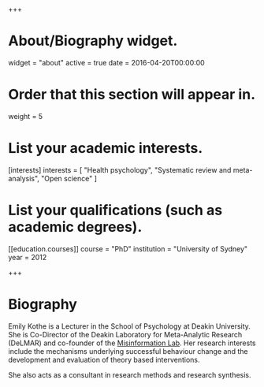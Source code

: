 +++
# About/Biography widget.
widget = "about"
active = true
date = 2016-04-20T00:00:00

# Order that this section will appear in.
weight = 5

# List your academic interests.
[interests]
  interests = [
    "Health psychology",
    "Systematic review and meta-analysis",
    "Open science"
  ]

# List your qualifications (such as academic degrees).
[[education.courses]]
  course = "PhD"
  institution = "University of Sydney"
  year = 2012
 
+++

# Biography

Emily Kothe is a Lecturer in the School of Psychology at Deakin University. She is Co-Director of the Deakin Laboratory for Meta-Analytic Research (DeLMAR) and co-founder of the [Misinformation Lab](http://misinformationlab.com). Her research interests include the mechanisms underlying successful behaviour change and the development and evaluation of theory based interventions. 

She also acts as a consultant in research methods and research synthesis. 
